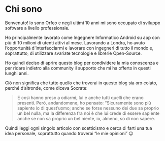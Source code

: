 # Chi sono
Benvenuto! Io sono Orfeo e negli ultimi 10 anni mi sono occupato di sviluppo software a livello professionale.

Ho principalmente lavorato come Ingegnere Informatico Android su app con più di 10 milioni di utenti attivi al mese. 
Lavorando a Londra, ho avuto l’opportunità d'interfacciarmi e lavorare con ingegneri di tutto il mondo e, soprattutto, 
di utilizzare svariate tecnologie e librerie Open-Source.

Ho quindi deciso di aprire questo blog per condividere la mia conoscenza e per ridare indietro alla community il 
supporto che mi ha offerto in questi lunghi anni.

Ciò non significa che tutto quello che troverai in questo blog sia oro colato, perché d’altronde, come diceva Socrate:

> E così hanno preso a odiarmi, lui e anche tutti quelli che erano presenti. Però, andandomene, ho pensato: 
> “Sicuramente sono più sapiente io di quest’uomo; anche se forse nessuno dei due sa proprio un bel nulla, ma la 
> differenza fra noi è che lui crede di essere sapiente anche se non sa proprio un bel niente, io, almeno, so di non 
> sapere.

Quindi leggi ogni singolo articolo con scetticismo e cerca di farti una tua idea personale, soprattutto quando troverai 
“le mie opinioni” 😉